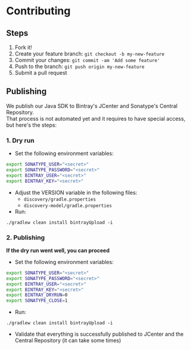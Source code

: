 # Contributing

## Steps

1. Fork it!
2. Create your feature branch: `git checkout -b my-new-feature`
3. Commit your changes: `git commit -am 'Add some feature'`
4. Push to the branch: `git push origin my-new-feature`
5. Submit a pull request

## Publishing

We publish our Java SDK to Bintray's JCenter and Sonatype's Central Repository.  
That process is not automated yet and it requires to have special access, but here's the steps:

### 1. Dry run
* Set the following environment variables:
```bash
export SONATYPE_USER="<secret>"
export SONATYPE_PASSWORD="<secret>"
export BINTRAY_USER="<secret>"
export BINTRAY_KEY="<secret>"
```
* Adjust the VERSION variable in the following files:
	* `discovery/gradle.properties`
	* `discovery-model/gradle.properties` 
* Run: 
```
./gradlew clean install bintrayUpload -i
```

### 2. Publishing
**If the dry run went well, you can proceed**  

* Set the following environment variables:

```bash
export SONATYPE_USER="<secret>"
export SONATYPE_PASSWORD="<secret>"
export BINTRAY_USER="<secret>"
export BINTRAY_KEY="<secret>"
export BINTRAY_DRYRUN=0
export SONATYPE_CLOSE=1
```

* Run: 
```
./gradlew clean install bintrayUpload -i
```
* Validate that everything is successfully published to JCenter and the Central Repository (it can take some times)
